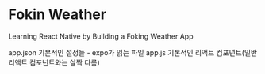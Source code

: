 # Fokin Weather

Learning React Native by Building a Foking Weather App

app.json 기본적인 설정들 - expo가 읽는 파일
app.js 기본적인 리액트 컴포넌트(일반 리액트 컴포넌트와는 살짝 다름)
